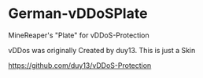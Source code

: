 # German-vDDoSPlate
MineReaper's "Plate" for vDDoS-Protection

vDDos was originally Created by duy13. This is just a Skin

https://github.com/duy13/vDDoS-Protection
